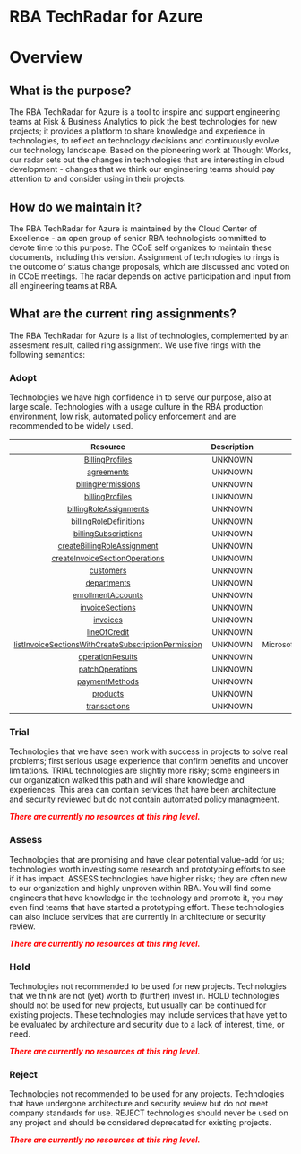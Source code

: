 
RBA TechRadar for Azure
=======================

# Overview

## What is the purpose?


The RBA TechRadar for Azure is a tool to inspire and support engineering teams at Risk & Business Analytics to pick the best technologies for new projects; it provides a platform to share knowledge and experience in technologies, to reflect on technology decisions and continuously evolve our technology landscape.  Based on the pioneering work at Thought Works, our radar sets out the changes in technologies that are interesting in cloud development - changes that we think our engineering teams should pay attention to and consider using in their projects.
## How do we maintain it?


The RBA TechRadar for Azure is maintained by the Cloud Center of Excellence - an open group of senior RBA technologists committed to devote time to this purpose.  The CCoE self organizes to maintain these documents, including this version.  Assignment of technologies to rings is the outcome of status change proposals, which are discussed and voted on in CCoE meetings.  The radar depends on active participation and input from all engineering teams at RBA.
## What are the current ring assignments?


The RBA TechRadar for Azure is a list of technologies, complemented by an assesment result, called ring assignment.  We use five rings with the following semantics:
### Adopt


Technologies we have high confidence in to serve our purpose, also at large scale.  Technologies with a usage culture in the RBA production environment, low risk, automated policy enforcement and are recommended to be widely used.  

|<sub>Resource</sub>|<sub>Description</sub>|<sub>Path</sub>|<sub>Status</sub>|
| :---: | :---: | :---: | :---: |
|<sub>[BillingProfiles](https://github.com/openrba/python-azure-techradar/tree/master/Microsoft.AzureActiveDirectory/billingAccounts/BillingProfiles)</sub>|<sub>UNKNOWN</sub>|<sub>Microsoft.AzureActiveDirectory/billingAccounts/BillingProfiles</sub>|<sub>ADOPT</sub>|
|<sub>[agreements](https://github.com/openrba/python-azure-techradar/tree/master/Microsoft.AzureActiveDirectory/billingAccounts/agreements)</sub>|<sub>UNKNOWN</sub>|<sub>Microsoft.AzureActiveDirectory/billingAccounts/agreements</sub>|<sub>ADOPT</sub>|
|<sub>[billingPermissions](https://github.com/openrba/python-azure-techradar/tree/master/Microsoft.AzureActiveDirectory/billingAccounts/billingPermissions)</sub>|<sub>UNKNOWN</sub>|<sub>Microsoft.AzureActiveDirectory/billingAccounts/billingPermissions</sub>|<sub>ADOPT</sub>|
|<sub>[billingProfiles](https://github.com/openrba/python-azure-techradar/tree/master/Microsoft.AzureActiveDirectory/billingAccounts/billingProfiles)</sub>|<sub>UNKNOWN</sub>|<sub>Microsoft.AzureActiveDirectory/billingAccounts/billingProfiles</sub>|<sub>ADOPT</sub>|
|<sub>[billingRoleAssignments](https://github.com/openrba/python-azure-techradar/tree/master/Microsoft.AzureActiveDirectory/billingAccounts/billingRoleAssignments)</sub>|<sub>UNKNOWN</sub>|<sub>Microsoft.AzureActiveDirectory/billingAccounts/billingRoleAssignments</sub>|<sub>ADOPT</sub>|
|<sub>[billingRoleDefinitions](https://github.com/openrba/python-azure-techradar/tree/master/Microsoft.AzureActiveDirectory/billingAccounts/billingRoleDefinitions)</sub>|<sub>UNKNOWN</sub>|<sub>Microsoft.AzureActiveDirectory/billingAccounts/billingRoleDefinitions</sub>|<sub>ADOPT</sub>|
|<sub>[billingSubscriptions](https://github.com/openrba/python-azure-techradar/tree/master/Microsoft.AzureActiveDirectory/billingAccounts/billingSubscriptions)</sub>|<sub>UNKNOWN</sub>|<sub>Microsoft.AzureActiveDirectory/billingAccounts/billingSubscriptions</sub>|<sub>ADOPT</sub>|
|<sub>[createBillingRoleAssignment](https://github.com/openrba/python-azure-techradar/tree/master/Microsoft.AzureActiveDirectory/billingAccounts/createBillingRoleAssignment)</sub>|<sub>UNKNOWN</sub>|<sub>Microsoft.AzureActiveDirectory/billingAccounts/createBillingRoleAssignment</sub>|<sub>ADOPT</sub>|
|<sub>[createInvoiceSectionOperations](https://github.com/openrba/python-azure-techradar/tree/master/Microsoft.AzureActiveDirectory/billingAccounts/createInvoiceSectionOperations)</sub>|<sub>UNKNOWN</sub>|<sub>Microsoft.AzureActiveDirectory/billingAccounts/createInvoiceSectionOperations</sub>|<sub>ADOPT</sub>|
|<sub>[customers](https://github.com/openrba/python-azure-techradar/tree/master/Microsoft.AzureActiveDirectory/billingAccounts/customers)</sub>|<sub>UNKNOWN</sub>|<sub>Microsoft.AzureActiveDirectory/billingAccounts/customers</sub>|<sub>ADOPT</sub>|
|<sub>[departments](https://github.com/openrba/python-azure-techradar/tree/master/Microsoft.AzureActiveDirectory/billingAccounts/departments)</sub>|<sub>UNKNOWN</sub>|<sub>Microsoft.AzureActiveDirectory/billingAccounts/departments</sub>|<sub>ADOPT</sub>|
|<sub>[enrollmentAccounts](https://github.com/openrba/python-azure-techradar/tree/master/Microsoft.AzureActiveDirectory/billingAccounts/enrollmentAccounts)</sub>|<sub>UNKNOWN</sub>|<sub>Microsoft.AzureActiveDirectory/billingAccounts/enrollmentAccounts</sub>|<sub>ADOPT</sub>|
|<sub>[invoiceSections](https://github.com/openrba/python-azure-techradar/tree/master/Microsoft.AzureActiveDirectory/billingAccounts/invoiceSections)</sub>|<sub>UNKNOWN</sub>|<sub>Microsoft.AzureActiveDirectory/billingAccounts/invoiceSections</sub>|<sub>ADOPT</sub>|
|<sub>[invoices](https://github.com/openrba/python-azure-techradar/tree/master/Microsoft.AzureActiveDirectory/billingAccounts/invoices)</sub>|<sub>UNKNOWN</sub>|<sub>Microsoft.AzureActiveDirectory/billingAccounts/invoices</sub>|<sub>ADOPT</sub>|
|<sub>[lineOfCredit](https://github.com/openrba/python-azure-techradar/tree/master/Microsoft.AzureActiveDirectory/billingAccounts/lineOfCredit)</sub>|<sub>UNKNOWN</sub>|<sub>Microsoft.AzureActiveDirectory/billingAccounts/lineOfCredit</sub>|<sub>ADOPT</sub>|
|<sub>[listInvoiceSectionsWithCreateSubscriptionPermission](https://github.com/openrba/python-azure-techradar/tree/master/Microsoft.AzureActiveDirectory/billingAccounts/listInvoiceSectionsWithCreateSubscriptionPermission)</sub>|<sub>UNKNOWN</sub>|<sub>Microsoft.AzureActiveDirectory/billingAccounts/listInvoiceSectionsWithCreateSubscriptionPermission</sub>|<sub>ADOPT</sub>|
|<sub>[operationResults](https://github.com/openrba/python-azure-techradar/tree/master/Microsoft.AzureActiveDirectory/billingAccounts/operationResults)</sub>|<sub>UNKNOWN</sub>|<sub>Microsoft.AzureActiveDirectory/billingAccounts/operationResults</sub>|<sub>ADOPT</sub>|
|<sub>[patchOperations](https://github.com/openrba/python-azure-techradar/tree/master/Microsoft.AzureActiveDirectory/billingAccounts/patchOperations)</sub>|<sub>UNKNOWN</sub>|<sub>Microsoft.AzureActiveDirectory/billingAccounts/patchOperations</sub>|<sub>ADOPT</sub>|
|<sub>[paymentMethods](https://github.com/openrba/python-azure-techradar/tree/master/Microsoft.AzureActiveDirectory/billingAccounts/paymentMethods)</sub>|<sub>UNKNOWN</sub>|<sub>Microsoft.AzureActiveDirectory/billingAccounts/paymentMethods</sub>|<sub>ADOPT</sub>|
|<sub>[products](https://github.com/openrba/python-azure-techradar/tree/master/Microsoft.AzureActiveDirectory/billingAccounts/products)</sub>|<sub>UNKNOWN</sub>|<sub>Microsoft.AzureActiveDirectory/billingAccounts/products</sub>|<sub>ADOPT</sub>|
|<sub>[transactions](https://github.com/openrba/python-azure-techradar/tree/master/Microsoft.AzureActiveDirectory/billingAccounts/transactions)</sub>|<sub>UNKNOWN</sub>|<sub>Microsoft.AzureActiveDirectory/billingAccounts/transactions</sub>|<sub>ADOPT</sub>|

### Trial


Technologies that we have seen work with success in projects to solve real problems;  first serious usage experience that confirm benefits and uncover limitations.  TRIAL technologies are slightly more risky; some engineers in our organization walked this path and will share knowledge and experiences.  This area can contain services that have been architecture and security reviewed but do not contain automated policy managmeent.  
  
***<font color="red"> There are currently no resources at this ring level. </font>***
### Assess


Technologies that are promising and have clear potential value-add for us; technologies worth investing some research and prototyping efforts to see if it has impact.  ASSESS technologies have higher risks;  they are often new to our organization and highly unproven within RBA.  You will find some engineers that have knowledge in the technology and promote it, you may even find teams that have started a prototyping effort.  These technologies can also include services that are currently in architecture or security review.  
  
***<font color="red"> There are currently no resources at this ring level. </font>***
### Hold


Technologies not recommended to be used for new projects. Technologies that we think are not (yet) worth to (further) invest in.  HOLD technologies should not be used for new projects, but usually can be continued for existing projects.  These technologies may include services that have yet to be evaluated by architecture and security due to a lack of interest, time, or need.  
  
***<font color="red"> There are currently no resources at this ring level. </font>***
### Reject


Technologies not recommended to be used for any projects. Technologies that have undergone architecture and security review but do not meet company standards for use.  REJECT technologies should never be used on any project and should be considered deprecated for existing projects.  
  
***<font color="red"> There are currently no resources at this ring level. </font>***